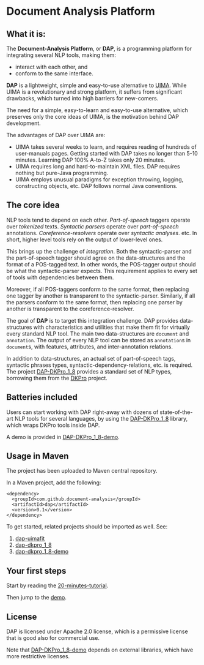 ﻿# Document Analysis Platform

What it is:
------------
The **Document-Analysis Platform**, or **DAP**, is a programming platform for integrating several NLP tools, making them:
* interact with each other, and
* conform to the same interface.

**DAP** is a lightweight, simple and easy-to-use alternative to [UIMA](https://uima.apache.org/). While UIMA is a revolutionary and strong platform, it suffers from significant drawbacks, which turned into high barriers for new-comers.

The need for a simple, easy-to-learn and easy-to-use alternative, which preserves only the core ideas of UIMA, is the motivation behind DAP development.

The advantages of DAP over UIMA are:
* UIMA takes several weeks to learn, and requires reading of hundreds of user-manuals pages. Getting started with DAP takes no longer than 5-10 minutes. Learning DAP 100% A-to-Z takes only 20 minutes.
* UIMA requires long and hard-to-maintain XML files. DAP requires nothing but pure-Java programming.
* UIMA employs unusual paradigms for exception throwing, logging, constructing objects, etc. DAP follows normal Java conventions.

The core idea
----------------
NLP tools tend to depend on each other. _Part-of-speech_ taggers operate over _tokenized_ texts. _Syntactic parsers_ operate over _part-of-speech_ annotations. _Coreference-resolvers_ operate over _syntactic analyses_. etc. In short, higher level tools rely on the output of lower-level ones.

This brings up the challenge of _integration_. Both the syntactic-parser and the part-of-speech tagger should agree on the data-structures and the format of a POS-tagged text. In other words, the POS-tagger output should be what the syntactic-parser expects. This requirement applies to every set of tools with dependencies between them.

Moreover, if all POS-taggers conform to the same format, then replacing one tagger by another is transparent to the syntactic-parser. Similarly, if all the parsers conform to the same format, then replacing one parser by another is transparent to the coreference-resolver.

The goal of **DAP** is to target this integration challenge. DAP provides data-structures with characteristics and utilities that make them fit for virtually every standard NLP tool. The main two data-structures are `document` and `annotation`. The output of every NLP tool can be stored as `annotation`s in `document`s, with features, attributes, and inter-annotation relations.

In addition to data-structures, an actual set of part-of-speech tags, syntactic phrases types, syntactic-dependency-relations, etc. is required. The project [DAP-DKPro_1_8](https://github.com/document-analysis/dap-dkpro_1_8) provides a standard set of NLP types, borrowing them from the [DKPro](https://dkpro.github.io/) project.


Batteries included
----------------------
Users can start working with DAP right-away with dozens of state-of-the-art NLP tools for several languages, by using the [DAP-DKPro_1_8](https://github.com/document-analysis/dap-dkpro_1_8) library, which wraps DKPro tools inside DAP.

A demo is provided in [DAP-DKPro_1_8-demo](https://github.com/document-analysis/dap-dkpro_1_8-demo).


Usage in Maven
--------------
The project has been uploaded to Maven central repository.

In a Maven project, add the following:
```maven
<dependency>
  <groupId>com.github.document-analysis</groupId>
  <artifactId>dap</artifactId>
  <version>0.1</version>
</dependency>
```

To get started, related projects should be imported as well. See:
1. [dap-uimafit](https://github.com/document-analysis/dap-uimafit)
2. [dap-dkpro_1_8](https://github.com/document-analysis/dap-dkpro_1_8)
3. [dap-dkpro_1_8-demo](https://github.com/document-analysis/dap-dkpro_1_8-demo)


Your first steps
------------------
Start by reading the [20-minutes-tutorial](https://github.com/document-analysis/dap/blob/master/20_minutes_tutorial.md).

Then jump to the [demo](https://github.com/document-analysis/dap-dkpro_1_8-demo).

License
---------
DAP is licensed under Apache 2.0 license, which is a permissive license that is good also for commercial use.

Note that [DAP-DKPro_1_8-demo](https://github.com/document-analysis/dap-dkpro_1_8-demo) depends on external libraries, which have more restrictive licenses.

